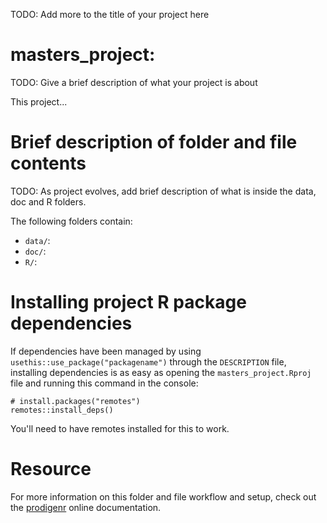 TODO: Add more to the title of your project here

# masters_project:

TODO: Give a brief description of what your project is about

This project...

# Brief description of folder and file contents

TODO: As project evolves, add brief description of what is inside the data, doc and R folders.

The following folders contain:

- `data/`:
- `doc/`:
- `R/`:

# Installing project R package dependencies

If dependencies have been managed by using `usethis::use_package("packagename")`
through the `DESCRIPTION` file, installing dependencies is as easy as opening the
`masters_project.Rproj` file and running this command in the console:

    # install.packages("remotes")
    remotes::install_deps()

You'll need to have remotes installed for this to work.

# Resource

For more information on this folder and file workflow and setup, check
out the [prodigenr](https://rostools.github.io/prodigenr) online
documentation.
